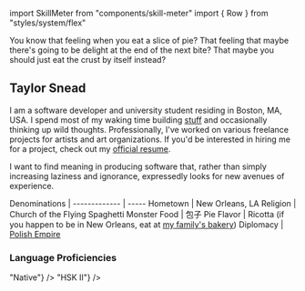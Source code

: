 
import SkillMeter from "components/skill-meter"
import { Row } from "styles/system/flex"

You know that feeling when you eat a slice of pie?
That feeling that maybe there's going to be delight at the end of the next bite?
That maybe you should just eat the crust by itself instead?

## Taylor Snead
I am a software developer and university student residing in Boston, MA, USA. I spend most of my waking time building [stuff](/projects) and occasionally thinking up wild thoughts. Professionally, I've worked on various freelance projects for artists and art organizations. If you'd be interested in hiring me for a project, check out my [official resume](/about/resume).

I want to find meaning in producing software that, rather than simply increasing laziness and ignorance, expressedly looks for new avenues of experience.


Denominations | 
------------- | -----
Hometown | New Orleans, LA
Religion | Church of the Flying Spaghetti Monster
Food | 包子
Pie Flavor | Ricotta (if you happen to be in New Orleans, eat at [my family's bakery](https://shakesugary.com))
Diplomacy | [Polish Empire](https://upload.wikimedia.org/wikipedia/commons/7/77/LIVONIA_vulgo_Lyefland-Joan_Blaeu%2C_1662.jpg)


### Language Proficiencies
<Row gap={15}>
  <SkillMeter title="English"
    color="seagreen"
    value={6} max={6}
    format={() => "Native"}
  />
  <SkillMeter title="Mandarin"
    color="firebrick"
    value={2} max={6}
    format={() => "HSK II"}
  />
</Row>
